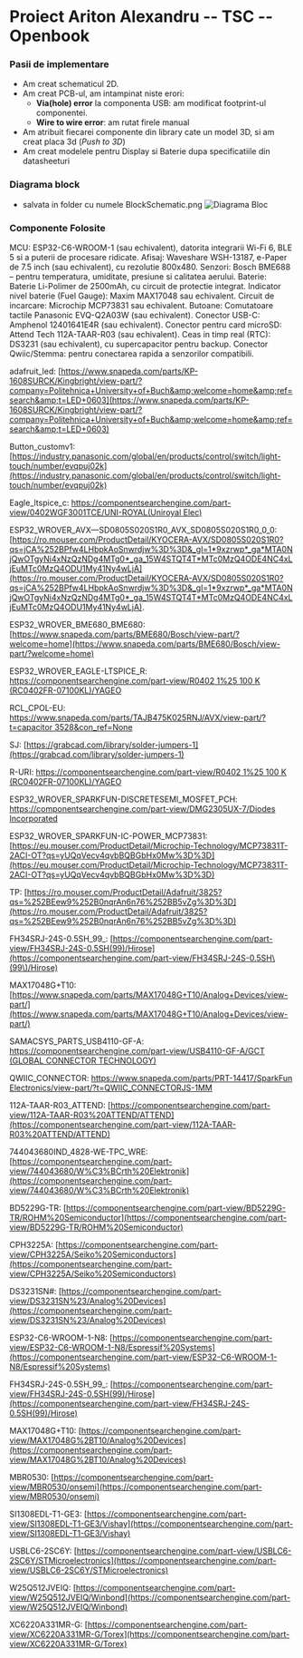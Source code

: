 # Proiect Ariton Alexandru -- TSC -- Openbook


### Pasii de implementare
* Am creat schematicul 2D.
* Am creat PCB-ul, am intampinat niste erori:
    * **Via(hole) error** la componenta USB: am modificat footprint-ul componentei.
    * **Wire to wire error**: am rutat firele manual
* Am atribuit fiecarei componente din library cate un model 3D, si am creat placa 3d (*Push to 3D*)
* Am creat modelele pentru Display si Baterie dupa specificatiile din datasheeturi

### Diagrama block
* salvata in folder cu numele BlockSchematic.png
![Diagrama Bloc](./BlockSchematic.png)

### Componente Folosite

MCU: ESP32-C6-WROOM-1 (sau echivalent), datorita integrarii Wi-Fi 6, BLE 5 si a puterii de procesare ridicate.
Afisaj: Waveshare WSH-13187, e-Paper de 7.5 inch (sau echivalent), cu rezolutie 800x480.
Senzori: Bosch BME688 – pentru temperatura, umiditate, presiune si calitatea aerului.
Baterie: Baterie Li-Polimer de 2500mAh, cu circuit de protectie integrat.
Indicator nivel baterie (Fuel Gauge): Maxim MAX17048 sau echivalent.
Circuit de incarcare: Microchip MCP73831 sau echivalent.
Butoane: Comutatoare tactile Panasonic EVQ-Q2A03W (sau echivalent).
Conector USB-C: Amphenol 12401641E4R (sau echivalent).
Conector pentru card microSD: Attend Tech 112A-TAAR-R03 (sau echivalent).
Ceas in timp real (RTC): DS3231 (sau echivalent), cu supercapacitor pentru backup.
Conector Qwiic/Stemma: pentru conectarea rapida a senzorilor compatibili.

adafruit_led: 
[https://www.snapeda.com/parts/KP-1608SURCK/Kingbright/view-part/?company=Politehnica+University+of+Buch&amp;welcome=home&amp;ref=search&amp;t=LED+0603](https://www.snapeda.com/parts/KP-1608SURCK/Kingbright/view-part/?company=Politehnica+University+of+Buch&amp;welcome=home&amp;ref=search&amp;t=LED+0603)

Button_customv1:
[https://industry.panasonic.com/global/en/products/control/switch/light-touch/number/evqpuj02k](https://industry.panasonic.com/global/en/products/control/switch/light-touch/number/evqpuj02k)

Eagle_ltspice_c: 
[https://componentsearchengine.com/part-view/0402WGF3001TCE/UNI-ROYAL(Uniroyal Elec)](https://componentsearchengine.com/part-view/0402WGF3001TCE/UNI-ROYAL\(Uniroyal%20Elec\))

ESP32_WROVER_AVX—SD0805S020S1R0_AVX_SD0805S020S1R0_0_0: 
[https://ro.mouser.com/ProductDetail/KYOCERA-AVX/SD0805S020S1R0?qs=jCA%252BPfw4LHbpkAoSnwrdjw%3D%3D&_gl=1*9xzrwp*_ga*MTA0NjQwOTgyNi4xNzQzNDg4MTg0*_ga_15W4STQT4T*MTc0MzQ4ODE4NC4xLjEuMTc0MzQ4ODU1My41Ny4wLjA](https://ro.mouser.com/ProductDetail/KYOCERA-AVX/SD0805S020S1R0?qs=jCA%252BPfw4LHbpkAoSnwrdjw%3D%3D&_gl=1*9xzrwp*_ga*MTA0NjQwOTgyNi4xNzQzNDg4MTg0*_ga_15W4STQT4T*MTc0MzQ4ODE4NC4xLjEuMTc0MzQ4ODU1My41Ny4wLjA).

ESP32_WROVER_BME680_BME680: 
[https://www.snapeda.com/parts/BME680/Bosch/view-part/?welcome=home](https://www.snapeda.com/parts/BME680/Bosch/view-part/?welcome=home)

ESP32_WROVER_EAGLE-LTSPICE_R:
[https://componentsearchengine.com/part-view/R0402 1%25 100 K (RC0402FR-07100KL)/YAGEO](https://componentsearchengine.com/part-view/R0402%201%25%20100%20K%20\(RC0402FR-07100KL\)/YAGEO)

RCL_CPOL-EU: 
[https://www.snapeda.com/parts/TAJB475K025RNJ/AVX/view-part/?t=capacitor 3528&con_ref=None](https://www.snapeda.com/parts/TAJB475K025RNJ/AVX/view-part/?t=capacitor%203528&con_ref=None)

SJ:
[https://grabcad.com/library/solder-jumpers-1](https://grabcad.com/library/solder-jumpers-1)

R-URI:
[https://componentsearchengine.com/part-view/R0402 1%25 100 K (RC0402FR-07100KL)/YAGEO](https://componentsearchengine.com/part-view/R0402%201%25%20100%20K%20\(RC0402FR-07100KL\)/YAGEO)

ESP32_WROVER_SPARKFUN-DISCRETESEMI_MOSFET_PCH:
[https://componentsearchengine.com/part-view/DMG2305UX-7/Diodes Incorporated](https://componentsearchengine.com/part-view/DMG2305UX-7/Diodes%20Incorporated)

ESP32_WROVER_SPARKFUN-IC-POWER_MCP73831:
[https://eu.mouser.com/ProductDetail/Microchip-Technology/MCP73831T-2ACI-OT?qs=yUQqVecv4qvbBQBGbHx0Mw%3D%3D](https://eu.mouser.com/ProductDetail/Microchip-Technology/MCP73831T-2ACI-OT?qs=yUQqVecv4qvbBQBGbHx0Mw%3D%3D)

TP:
[https://ro.mouser.com/ProductDetail/Adafruit/3825?qs=%252BEew9%252B0nqrAn6n76%252BB5vZg%3D%3D](https://ro.mouser.com/ProductDetail/Adafruit/3825?qs=%252BEew9%252B0nqrAn6n76%252BB5vZg%3D%3D)

FH34SRJ-24S-0.5SH_99_:
[https://componentsearchengine.com/part-view/FH34SRJ-24S-0.5SH(99)/Hirose](https://componentsearchengine.com/part-view/FH34SRJ-24S-0.5SH\(99\)/Hirose)

MAX17048G+T10:
[https://www.snapeda.com/parts/MAX17048G+T10/Analog+Devices/view-part/](https://www.snapeda.com/parts/MAX17048G+T10/Analog+Devices/view-part/)

SAMACSYS_PARTS_USB4110-GF-A:
[https://componentsearchengine.com/part-view/USB4110-GF-A/GCT (GLOBAL CONNECTOR TECHNOLOGY)](https://componentsearchengine.com/part-view/USB4110-GF-A/GCT%20\(GLOBAL%20CONNECTOR%20TECHNOLOGY\))

QWIIC_CONNECTOR:
[https://www.snapeda.com/parts/PRT-14417/SparkFun Electronics/view-part/?t=QWIIC_CONNECTORJS-1MM](https://www.snapeda.com/parts/PRT-14417/SparkFun%20Electronics/view-part/?t=QWIIC_CONNECTORJS-1MM)

112A-TAAR-R03_ATTEND:
[https://componentsearchengine.com/part-view/112A-TAAR-R03%20ATTEND/ATTEND](https://componentsearchengine.com/part-view/112A-TAAR-R03%20ATTEND/ATTEND)

744043680IND_4828-WE-TPC_WRE:
[https://componentsearchengine.com/part-view/744043680/W%C3%BCrth%20Elektronik](https://componentsearchengine.com/part-view/744043680/W%C3%BCrth%20Elektronik)

BD5229G-TR:
[https://componentsearchengine.com/part-view/BD5229G-TR/ROHM%20Semiconductor](https://componentsearchengine.com/part-view/BD5229G-TR/ROHM%20Semiconductor)

CPH3225A:
[https://componentsearchengine.com/part-view/CPH3225A/Seiko%20Semiconductors](https://componentsearchengine.com/part-view/CPH3225A/Seiko%20Semiconductors)

DS3231SN#:
[https://componentsearchengine.com/part-view/DS3231SN%23/Analog%20Devices](https://componentsearchengine.com/part-view/DS3231SN%23/Analog%20Devices)

ESP32-C6-WROOM-1-N8:
[https://componentsearchengine.com/part-view/ESP32-C6-WROOM-1-N8/Espressif%20Systems](https://componentsearchengine.com/part-view/ESP32-C6-WROOM-1-N8/Espressif%20Systems)

FH34SRJ-24S-0.5SH_99_:
[https://componentsearchengine.com/part-view/FH34SRJ-24S-0.5SH(99)/Hirose](https://componentsearchengine.com/part-view/FH34SRJ-24S-0.5SH(99)/Hirose)

MAX17048G+T10:
[https://componentsearchengine.com/part-view/MAX17048G%2BT10/Analog%20Devices](https://componentsearchengine.com/part-view/MAX17048G%2BT10/Analog%20Devices)

MBR0530:
[https://componentsearchengine.com/part-view/MBR0530/onsemi](https://componentsearchengine.com/part-view/MBR0530/onsemi)

SI1308EDL-T1-GE3:
[https://componentsearchengine.com/part-view/SI1308EDL-T1-GE3/Vishay](https://componentsearchengine.com/part-view/SI1308EDL-T1-GE3/Vishay)

USBLC6-2SC6Y:
[https://componentsearchengine.com/part-view/USBLC6-2SC6Y/STMicroelectronics](https://componentsearchengine.com/part-view/USBLC6-2SC6Y/STMicroelectronics)

W25Q512JVEIQ:
[https://componentsearchengine.com/part-view/W25Q512JVEIQ/Winbond](https://componentsearchengine.com/part-view/W25Q512JVEIQ/Winbond)

XC6220A331MR-G:
[https://componentsearchengine.com/part-view/XC6220A331MR-G/Torex](https://componentsearchengine.com/part-view/XC6220A331MR-G/Torex)
